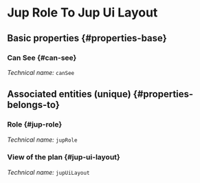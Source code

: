 #  Jup Role To Jup Ui Layout
<!--- THIS FILE IS GENERATED PLEASE DO NOT EDIT IT DIRECTLY --->



<OH code="jupRoleToJupUiLayout"/>






## Basic properties {#properties-base}
    
### Can See {#can-see}



*Technical name:* ```canSee```
<PH code="jupRoleToJupUiLayout:canSee"/>

    

## Associated entities (unique) {#properties-belongs-to}

### Role {#jup-role}



*Technical name:* ```jupRole```
<PH code="jupRoleToJupUiLayout:jupRole"/>

### View of the plan {#jup-ui-layout}



*Technical name:* ```jupUiLayout```
<PH code="jupRoleToJupUiLayout:jupUiLayout"/>





